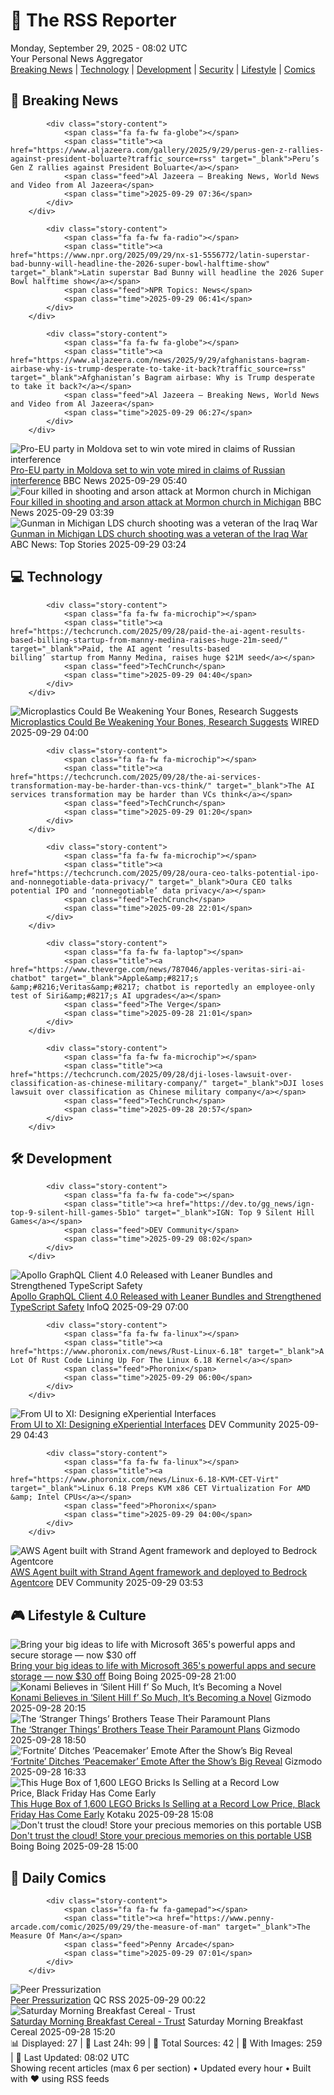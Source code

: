 <!-- Processing 54 RSS feeds at 2025-09-29 08:02:13 UTC -->
<!-- Processing: XKCD -->
<!-- Processing: Saturday Morning Breakfast Cereal -->
<!-- Processing: Penny Arcade -->
<!-- Processing: Cyanide & Happiness -->
<!-- Processing: Questionable Content -->
<!-- Processing: Girl Genius -->
<!-- Processing: CNN Breaking News -->
<!-- Processing: BBC World News -->
<!-- Processing: BBC Breaking News -->
<!-- Processing: Al Jazeera Breaking News -->
<!-- Processing: CBC News -->
<!-- Error processing https://rss.cbc.ca/lineup/topstories.xml: The read operation timed out -->
<!-- Processing: Reuters World News -->
<!-- Processing: Associated Press Breaking -->
<!-- Processing: ABC News Breaking -->
<!-- Processing: Guardian World News -->
<!-- Processing: Sky News World -->
<!-- Processing: O'Reilly Radar -->
<!-- Processing: WIRED -->
<!-- Processing: Lobsters Python -->
<!-- Processing: Dev.to -->
<!-- Processing: Phoronix Linux News -->
<!-- Processing: It's FOSS -->
<!-- Processing: DistroWatch -->
<!-- Processing: Red Hat Blog -->
<!-- Processing: Ubuntu Blog -->
<!-- Processing: GitHub Blog -->
<!-- Processing: GitLab Blog -->
<!-- Processing: DZone -->
<!-- Processing: The Pragmatic Engineer -->
<!-- Processing: Lifehacker -->
<!-- Processing: Gizmodo -->
<!-- Processing: Kotaku -->
<!-- Processing: Boing Boing -->
<!-- Generated 4 new posts out of 33 feeds processed -->
<div class="newspaper-header">
    <h1 class="newspaper-title">📰 The RSS Reporter</h1>
    <div class="newspaper-date">Monday, September 29, 2025 - 08:02 UTC</div>
    <div class="newspaper-subtitle">Your Personal News Aggregator</div>
</div>

<div class="newspaper-nav">
    <a href="#breaking">Breaking News</a> |
    <a href="#tech">Technology</a> |
    <a href="#dev">Development</a> |
    <a href="#security">Security</a> |
    <a href="#lifestyle">Lifestyle</a> |
    <a href="#webcomics">Comics</a>
</div>

<div class="news-section breaking-news" id="breaking">
<h2 class="section-header">🚨 Breaking News</h2>
<div class="stories-container">
<div class="story">
            
            <div class="story-content">
                <span class="fa fa-fw fa-globe"></span>
                <span class="title"><a href="https://www.aljazeera.com/gallery/2025/9/29/perus-gen-z-rallies-against-president-boluarte?traffic_source=rss" target="_blank">Peru’s Gen Z rallies against President Boluarte</a></span>
                <span class="feed">Al Jazeera – Breaking News, World News and Video from Al Jazeera</span>
                <span class="time">2025-09-29 07:36</span>
            </div>
        </div>
<div class="story">
            
            <div class="story-content">
                <span class="fa fa-fw fa-radio"></span>
                <span class="title"><a href="https://www.npr.org/2025/09/29/nx-s1-5556772/latin-superstar-bad-bunny-will-headline-the-2026-super-bowl-halftime-show" target="_blank">Latin superstar Bad Bunny will headline the 2026 Super Bowl halftime show</a></span>
                <span class="feed">NPR Topics: News</span>
                <span class="time">2025-09-29 06:41</span>
            </div>
        </div>
<div class="story">
            
            <div class="story-content">
                <span class="fa fa-fw fa-globe"></span>
                <span class="title"><a href="https://www.aljazeera.com/news/2025/9/29/afghanistans-bagram-airbase-why-is-trump-desperate-to-take-it-back?traffic_source=rss" target="_blank">Afghanistan’s Bagram airbase: Why is Trump desperate to take it back?</a></span>
                <span class="feed">Al Jazeera – Breaking News, World News and Video from Al Jazeera</span>
                <span class="time">2025-09-29 06:27</span>
            </div>
        </div>
<div class="story">
            <img src="https://ichef.bbci.co.uk/ace/standard/240/cpsprodpb/2fc3/live/79042050-9c47-11f0-82b3-31d97f4e1ffa.jpg" alt="Pro-EU party in Moldova set to win vote mired in claims of Russian interference" class="story-image" loading="lazy" onerror="this.style.display='none'">
            <div class="story-content">
                <span class="fa fa-fw fa-earth-americas"></span>
                <span class="title"><a href="https://www.bbc.com/news/articles/cx2rdlj8ejgo?at_medium=RSS&at_campaign=rss" target="_blank">Pro-EU party in Moldova set to win vote mired in claims of Russian interference</a></span>
                <span class="feed">BBC News</span>
                <span class="time">2025-09-29 05:40</span>
            </div>
        </div>
<div class="story">
            <img src="https://ichef.bbci.co.uk/ace/standard/240/cpsprodpb/8487/live/643d5b50-9ce2-11f0-92db-77261a15b9d2.jpg" alt="Four killed in shooting and arson attack at Mormon church in Michigan" class="story-image" loading="lazy" onerror="this.style.display='none'">
            <div class="story-content">
                <span class="fa fa-fw fa-earth-americas"></span>
                <span class="title"><a href="https://www.bbc.com/news/articles/ceq2vd15glwo?at_medium=RSS&at_campaign=rss" target="_blank">Four killed in shooting and arson attack at Mormon church in Michigan</a></span>
                <span class="feed">BBC News</span>
                <span class="time">2025-09-29 03:39</span>
            </div>
        </div>
<div class="story">
            <img src="https://s.abcnews.com/images/US/michiganone_1759105816705_hpMain_4x3t_384.jpg" alt="Gunman in Michigan LDS church shooting was a veteran of the Iraq War" class="story-image" loading="lazy" onerror="this.style.display='none'">
            <div class="story-content">
                <span class="fa fa-fw fa-tv"></span>
                <span class="title"><a href="https://abcnews.go.com/US/gunman-michigan-lds-church-shooting-veteran-iraq-war/story?id=126025402" target="_blank">Gunman in Michigan LDS church shooting was a veteran of the Iraq War</a></span>
                <span class="feed">ABC News: Top Stories</span>
                <span class="time">2025-09-29 03:24</span>
            </div>
        </div>
</div>
</div>
<div class="news-section tech-news" id="tech">
<h2 class="section-header">💻 Technology</h2>
<div class="stories-container">
<div class="story">
            
            <div class="story-content">
                <span class="fa fa-fw fa-microchip"></span>
                <span class="title"><a href="https://techcrunch.com/2025/09/28/paid-the-ai-agent-results-based-billing-startup-from-manny-medina-raises-huge-21m-seed/" target="_blank">Paid, the AI agent ‘results-based billing’ startup from Manny Medina, raises huge $21M seed</a></span>
                <span class="feed">TechCrunch</span>
                <span class="time">2025-09-29 04:40</span>
            </div>
        </div>
<div class="story">
            <img src="https://media.wired.com/photos/68d2a239bcb92585aca0810e/master/pass/micropl%C3%A1sticos%20huesos%20fracturas%20665240441.jpg" alt="Microplastics Could Be Weakening Your Bones, Research Suggests" class="story-image" loading="lazy" onerror="this.style.display='none'">
            <div class="story-content">
                <span class="fa fa-fw fa-bolt"></span>
                <span class="title"><a href="https://www.wired.com/story/microplastics-could-be-weakening-your-bones-research-suggests-osteoporosis/" target="_blank">Microplastics Could Be Weakening Your Bones, Research Suggests</a></span>
                <span class="feed">WIRED</span>
                <span class="time">2025-09-29 04:00</span>
            </div>
        </div>
<div class="story">
            
            <div class="story-content">
                <span class="fa fa-fw fa-microchip"></span>
                <span class="title"><a href="https://techcrunch.com/2025/09/28/the-ai-services-transformation-may-be-harder-than-vcs-think/" target="_blank">The AI services transformation may be harder than VCs think</a></span>
                <span class="feed">TechCrunch</span>
                <span class="time">2025-09-29 01:20</span>
            </div>
        </div>
<div class="story">
            
            <div class="story-content">
                <span class="fa fa-fw fa-microchip"></span>
                <span class="title"><a href="https://techcrunch.com/2025/09/28/oura-ceo-talks-potential-ipo-and-nonnegotiable-data-privacy/" target="_blank">Oura CEO talks potential IPO and ‘nonnegotiable’ data privacy</a></span>
                <span class="feed">TechCrunch</span>
                <span class="time">2025-09-28 22:01</span>
            </div>
        </div>
<div class="story">
            
            <div class="story-content">
                <span class="fa fa-fw fa-laptop"></span>
                <span class="title"><a href="https://www.theverge.com/news/787046/apples-veritas-siri-ai-chatbot" target="_blank">Apple&amp;#8217;s &amp;#8216;Veritas&amp;#8217; chatbot is reportedly an employee-only test of Siri&amp;#8217;s AI upgrades</a></span>
                <span class="feed">The Verge</span>
                <span class="time">2025-09-28 21:01</span>
            </div>
        </div>
<div class="story">
            
            <div class="story-content">
                <span class="fa fa-fw fa-microchip"></span>
                <span class="title"><a href="https://techcrunch.com/2025/09/28/dji-loses-lawsuit-over-classification-as-chinese-military-company/" target="_blank">DJI loses lawsuit over classification as Chinese military company</a></span>
                <span class="feed">TechCrunch</span>
                <span class="time">2025-09-28 20:57</span>
            </div>
        </div>
</div>
</div>
<div class="news-section dev-news" id="dev">
<h2 class="section-header">🛠️ Development</h2>
<div class="stories-container">
<div class="story">
            
            <div class="story-content">
                <span class="fa fa-fw fa-code"></span>
                <span class="title"><a href="https://dev.to/gg_news/ign-top-9-silent-hill-games-5b1o" target="_blank">IGN: Top 9 Silent Hill Games</a></span>
                <span class="feed">DEV Community</span>
                <span class="time">2025-09-29 08:02</span>
            </div>
        </div>
<div class="story">
            <img src="https://res.infoq.com/news/2025/09/apollo-client-4-released/en/headerimage/header-1758999901400.jpg" alt="Apollo GraphQL Client 4.0 Released with Leaner Bundles and Strengthened TypeScript Safety" class="story-image" loading="lazy" onerror="this.style.display='none'">
            <div class="story-content">
                <span class="fa fa-fw fa-info-circle"></span>
                <span class="title"><a href="https://www.infoq.com/news/2025/09/apollo-client-4-released/?utm_campaign=infoq_content&utm_source=infoq&utm_medium=feed&utm_term=global" target="_blank">Apollo GraphQL Client 4.0 Released with Leaner Bundles and Strengthened TypeScript Safety</a></span>
                <span class="feed">InfoQ</span>
                <span class="time">2025-09-29 07:00</span>
            </div>
        </div>
<div class="story">
            
            <div class="story-content">
                <span class="fa fa-fw fa-linux"></span>
                <span class="title"><a href="https://www.phoronix.com/news/Rust-Linux-6.18" target="_blank">A Lot Of Rust Code Lining Up For The Linux 6.18 Kernel</a></span>
                <span class="feed">Phoronix</span>
                <span class="time">2025-09-29 06:00</span>
            </div>
        </div>
<div class="story">
            <img src="https://media2.dev.to/dynamic/image/width=800%2Cheight=%2Cfit=scale-down%2Cgravity=auto%2Cformat=auto/https%3A%2F%2Fdev-to-uploads.s3.amazonaws.com%2Fuploads%2Farticles%2Fu9twiru1c7un8ocq7osi.png" alt="From UI to XI: Designing eXperiential Interfaces" class="story-image" loading="lazy" onerror="this.style.display='none'">
            <div class="story-content">
                <span class="fa fa-fw fa-code"></span>
                <span class="title"><a href="https://dev.to/dct_technology/from-ui-to-xi-designing-experiential-interfaces-5g2" target="_blank">From UI to XI: Designing eXperiential Interfaces</a></span>
                <span class="feed">DEV Community</span>
                <span class="time">2025-09-29 04:43</span>
            </div>
        </div>
<div class="story">
            
            <div class="story-content">
                <span class="fa fa-fw fa-linux"></span>
                <span class="title"><a href="https://www.phoronix.com/news/Linux-6.18-KVM-CET-Virt" target="_blank">Linux 6.18 Preps KVM x86 CET Virtualization For AMD &amp; Intel CPUs</a></span>
                <span class="feed">Phoronix</span>
                <span class="time">2025-09-29 04:00</span>
            </div>
        </div>
<div class="story">
            <img src="https://media2.dev.to/dynamic/image/width=800%2Cheight=%2Cfit=scale-down%2Cgravity=auto%2Cformat=auto/https%3A%2F%2Fdev-to-uploads.s3.amazonaws.com%2Fuploads%2Farticles%2Fclwr42rk2ibxdcae0rpy.png" alt="AWS Agent built with Strand Agent framework and deployed to Bedrock Agentcore" class="story-image" loading="lazy" onerror="this.style.display='none'">
            <div class="story-content">
                <span class="fa fa-fw fa-code"></span>
                <span class="title"><a href="https://dev.to/hung____/aws-agent-built-with-strand-agent-framework-and-deployed-to-bedrock-agentcore-3h24" target="_blank">AWS Agent built with Strand Agent framework and deployed to Bedrock Agentcore</a></span>
                <span class="feed">DEV Community</span>
                <span class="time">2025-09-29 03:53</span>
            </div>
        </div>
</div>
</div>
<div class="news-section lifestyle-news" id="lifestyle">
<h2 class="section-header">🎮 Lifestyle & Culture</h2>
<div class="stories-container">
<div class="story">
            <img src="https://i0.wp.com/boingboing.net/wp-content/uploads/2025/09/Microsoft-365.jpg?fit=1200%2C800&amp;quality=60&amp;ssl=1" alt="Bring your big ideas to life with Microsoft 365&#x27;s powerful apps and secure storage — now $30 off" class="story-image" loading="lazy" onerror="this.style.display='none'">
            <div class="story-content">
                <span class="fa fa-fw fa-arrow-right"></span>
                <span class="title"><a href="https://boingboing.net/2025/09/28/bring-your-big-ideas-to-life-with-microsoft-365s-powerful-apps-and-secure-storage-now-30-off.html" target="_blank">Bring your big ideas to life with Microsoft 365&#x27;s powerful apps and secure storage — now $30 off</a></span>
                <span class="feed">Boing Boing</span>
                <span class="time">2025-09-28 21:00</span>
            </div>
        </div>
<div class="story">
            <img src="https://gizmodo.com/app/uploads/2025/09/silent-hill-f-hed-1280x853.jpg" alt="Konami Believes in ‘Silent Hill f’ So Much, It’s Becoming a Novel" class="story-image" loading="lazy" onerror="this.style.display='none'">
            <div class="story-content">
                <span class="fa fa-fw fa-computer"></span>
                <span class="title"><a href="https://gizmodo.com/konami-believes-in-silent-hill-f-so-much-its-becoming-a-novel-2000664819" target="_blank">Konami Believes in ‘Silent Hill f’ So Much, It’s Becoming a Novel</a></span>
                <span class="feed">Gizmodo</span>
                <span class="time">2025-09-28 20:15</span>
            </div>
        </div>
<div class="story">
            <img src="https://gizmodo.com/app/uploads/2025/09/stranger-things-duffers-1280x853.jpg" alt="The ‘Stranger Things’ Brothers Tease Their Paramount Plans" class="story-image" loading="lazy" onerror="this.style.display='none'">
            <div class="story-content">
                <span class="fa fa-fw fa-computer"></span>
                <span class="title"><a href="https://gizmodo.com/the-stranger-things-brothers-tease-their-paramount-plans-2000664734" target="_blank">The ‘Stranger Things’ Brothers Tease Their Paramount Plans</a></span>
                <span class="feed">Gizmodo</span>
                <span class="time">2025-09-28 18:50</span>
            </div>
        </div>
<div class="story">
            <img src="https://gizmodo.com/app/uploads/2025/09/Peacemaker-John-Cena-DC-Studios-1280x853.jpg" alt="‘Fortnite’ Ditches ‘Peacemaker’ Emote After the Show’s Big Reveal" class="story-image" loading="lazy" onerror="this.style.display='none'">
            <div class="story-content">
                <span class="fa fa-fw fa-computer"></span>
                <span class="title"><a href="https://gizmodo.com/fornite-ditches-peacemaker-emote-after-the-shows-big-reveal-2000664740" target="_blank">‘Fortnite’ Ditches ‘Peacemaker’ Emote After the Show’s Big Reveal</a></span>
                <span class="feed">Gizmodo</span>
                <span class="time">2025-09-28 16:33</span>
            </div>
        </div>
<div class="story">
            <img src="https://kotaku.com/app/uploads/2025/09/lego-box-two-pack.jpg" alt="This Huge Box of 1,600 LEGO Bricks Is Selling at a Record Low Price, Black Friday Has Come Early" class="story-image" loading="lazy" onerror="this.style.display='none'">
            <div class="story-content">
                <span class="fa fa-fw fa-gamepad"></span>
                <span class="title"><a href="https://kotaku.com/this-huge-box-of-1600-lego-bricks-is-selling-at-a-record-low-price-black-friday-has-come-early-2000629661" target="_blank">This Huge Box of 1,600 LEGO Bricks Is Selling at a Record Low Price, Black Friday Has Come Early</a></span>
                <span class="feed">Kotaku</span>
                <span class="time">2025-09-28 15:08</span>
            </div>
        </div>
<div class="story">
            <img src="https://i0.wp.com/boingboing.net/wp-content/uploads/2025/09/Western-Digital-Elements-Portable-USB-3.0-External-Hard-Drive.jpg?fit=2250%2C1500&amp;quality=60&amp;ssl=1" alt="Don&#x27;t trust the cloud! Store your precious memories on this portable USB" class="story-image" loading="lazy" onerror="this.style.display='none'">
            <div class="story-content">
                <span class="fa fa-fw fa-arrow-right"></span>
                <span class="title"><a href="https://boingboing.net/2025/09/28/dont-trust-the-cloud-store-your-precious-memories-on-this-portable-usb.html" target="_blank">Don&#x27;t trust the cloud! Store your precious memories on this portable USB</a></span>
                <span class="feed">Boing Boing</span>
                <span class="time">2025-09-28 15:00</span>
            </div>
        </div>
</div>
</div>
<div class="news-section webcomics-section" id="webcomics">
<h2 class="section-header">🎨 Daily Comics</h2>
<div class="stories-container">
<div class="story">
            
            <div class="story-content">
                <span class="fa fa-fw fa-gamepad"></span>
                <span class="title"><a href="https://www.penny-arcade.com/comic/2025/09/29/the-measure-of-man" target="_blank">The Measure Of Man</a></span>
                <span class="feed">Penny Arcade</span>
                <span class="time">2025-09-29 07:01</span>
            </div>
        </div>
<div class="story">
            <img src="http://www.questionablecontent.net/comics/5667.png" alt="Peer Pressurization" class="story-image" loading="lazy" onerror="this.style.display='none'">
            <div class="story-content">
                <span class="fa fa-fw fa-music"></span>
                <span class="title"><a href="http://questionablecontent.net/view.php?comic=5667" target="_blank">Peer Pressurization</a></span>
                <span class="feed">QC RSS</span>
                <span class="time">2025-09-29 00:22</span>
            </div>
        </div>
<div class="story">
            <img src="https://www.smbc-comics.com/comics/1758680304-20250928.png" alt="Saturday Morning Breakfast Cereal - Trust" class="story-image" loading="lazy" onerror="this.style.display='none'">
            <div class="story-content">
                <span class="fa fa-fw fa-smile"></span>
                <span class="title"><a href="https://www.smbc-comics.com/comic/trust-3" target="_blank">Saturday Morning Breakfast Cereal - Trust</a></span>
                <span class="feed">Saturday Morning Breakfast Cereal</span>
                <span class="time">2025-09-28 15:20</span>
            </div>
        </div>
</div>
</div>

<div class="newspaper-footer">
    <div class="stats">
        📊 Displayed: 27 | 📅 Last 24h: 99 | 📡 Total Sources: 42 | 📸 With Images: 259 |
        🔄 Last Updated: 08:02 UTC
    </div>
    <div class="footer-note">
        Showing recent articles (max 6 per section) • Updated every hour • Built with ❤️ using RSS feeds
    </div>
</div>
